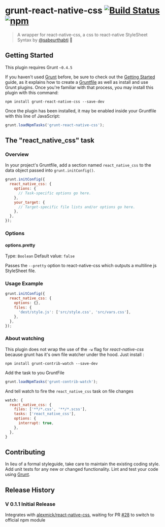 # grunt-react-native-css [![Build Status](https://travis-ci.org/alexmick/grunt-react-native-css.svg?branch=master)](https://travis-ci.org/alexmick/grunt-react-native-css) [![npm](https://img.shields.io/npm/dt/grunt-react-native-css.svg)](https://www.npmjs.com/package/grunt-react-native-css)

> A wrapper for react-native-css, a css to react-native StyleSheet Syntax by [@sabeurthabti](https://github.com/sabeurthabti/react-native-css) :clap:

## Getting Started
This plugin requires Grunt `~0.4.5`

If you haven't used [Grunt](http://gruntjs.com/) before, be sure to check out the [Getting Started](http://gruntjs.com/getting-started) guide, as it explains how to create a [Gruntfile](http://gruntjs.com/sample-gruntfile) as well as install and use Grunt plugins. Once you're familiar with that process, you may install this plugin with this command:

```shell
npm install grunt-react-native-css --save-dev
```

Once the plugin has been installed, it may be enabled inside your Gruntfile with this line of JavaScript:

```js
grunt.loadNpmTasks('grunt-react-native-css');
```

## The "react_native_css" task

### Overview
In your project's Gruntfile, add a section named `react_native_css` to the data object passed into `grunt.initConfig()`.

```js
grunt.initConfig({
  react_native_css: {
    options: {
      // Task-specific options go here.
    },
    your_target: {
      // Target-specific file lists and/or options go here.
    },
  },
});
```

### Options

#### options.pretty
Type: `Boolean`
Default value: `false`

Passes the `--pretty` option to react-native-css which outputs a multiline js StyleSheet file.


### Usage Example

```js
grunt.initConfig({
  react_native_css: {
    options: {},
    files: {
      'dest/style.js': ['src/style.css', 'src/vars.css'],
    },
  },
});
```


### About watching

This plugin does not wrap the use of the `-w` flag for _react-native-css_ because grunt has it's own file watcher under the hood. Just install :

```shell
npm install grunt-contrib-watch --save-dev
```

Add the task to you GruntFile

```js
grunt.loadNpmTasks('grunt-contrib-watch');
```

And tell watch to fire the `react_native_css` task on file changes

```js
watch: {
  react_native_css: {
    files: ['**/*.css', '**/*.scss'],
    tasks: ['react_native_css'],
    options: {
      interrupt: true,
    },
  },
}
```


## Contributing
In lieu of a formal styleguide, take care to maintain the existing coding style. Add unit tests for any new or changed functionality. Lint and test your code using [Grunt](http://gruntjs.com/).

## Release History

### V 0.1.1 Initial Release

Integrates with [alexmick/react-native-css](https://github.com/alexmick/react-native-css), waiting for PR [#28](https://github.com/sabeurthabti/react-native-css/pull/28) to switch to official npm module

